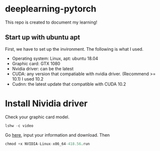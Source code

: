 # deeplearning-pytorch
This repo is created to document my learning!
## Start up with ubuntu apt
First, we have to set up the invironment. The following is what I used.
- Operating system: Linux, apt: ubuntu 18.04
- Graphic card: GTX 1080
- Nvidia driver: can be the latest
- CUDA: any version that compatiable with nvidia driver. (Recommend >= 10.1) I used 10.2
- Cudnn: the latest update that compatible with CUDA 10.2

# Install Nividia driver
Check your graphic card model.
```python
lshw -c video
```
Go [here](https://www.nvidia.com/Download/index.aspx), input your information and download. Then
```python
chmod +x NVIDIA-Linux-x86_64-418.56.run
```
